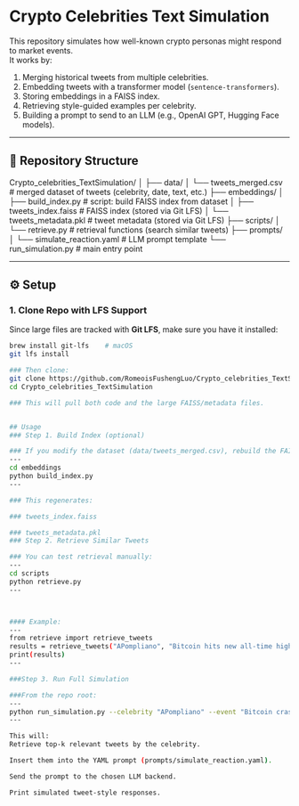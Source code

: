 # Crypto Celebrities Text Simulation

This repository simulates how well-known crypto personas might respond to market events.  
It works by:
1. Merging historical tweets from multiple celebrities.  
2. Embedding tweets with a transformer model (`sentence-transformers`).  
3. Storing embeddings in a FAISS index.  
4. Retrieving style-guided examples per celebrity.  
5. Building a prompt to send to an LLM (e.g., OpenAI GPT, Hugging Face models).  

---

## 📂 Repository Structure

Crypto_celebrities_TextSimulation/
│
├── data/
│ └── tweets_merged.csv # merged dataset of tweets (celebrity, date, text, etc.)
├── embeddings/
│ ├── build_index.py # script: build FAISS index from dataset
│ ├── tweets_index.faiss # FAISS index (stored via Git LFS)
│ └── tweets_metadata.pkl # tweet metadata (stored via Git LFS)
├── scripts/
│ └── retrieve.py # retrieval functions (search similar tweets)
├── prompts/
│ └── simulate_reaction.yaml # LLM prompt template
└── run_simulation.py # main entry point


---

## ⚙️ Setup

### 1. Clone Repo with LFS Support
Since large files are tracked with **Git LFS**, make sure you have it installed:

```bash
brew install git-lfs    # macOS
git lfs install

### Then clone:
git clone https://github.com/RomeoisFushengLuo/Crypto_celebrities_TextSimulation.git
cd Crypto_celebrities_TextSimulation

### This will pull both code and the large FAISS/metadata files.


## Usage
### Step 1. Build Index (optional)

### If you modify the dataset (data/tweets_merged.csv), rebuild the FAISS index:
---
cd embeddings
python build_index.py
---

### This regenerates:

### tweets_index.faiss

### tweets_metadata.pkl
### Step 2. Retrieve Similar Tweets

### You can test retrieval manually:
---
cd scripts
python retrieve.py
---



#### Example:
---
from retrieve import retrieve_tweets
results = retrieve_tweets("APompliano", "Bitcoin hits new all-time high", top_k=3)
print(results)
---

###Step 3. Run Full Simulation

###From the repo root:
---
python run_simulation.py --celebrity "APompliano" --event "Bitcoin crashes 20% overnight"
---

This will:
Retrieve top-k relevant tweets by the celebrity.

Insert them into the YAML prompt (prompts/simulate_reaction.yaml).

Send the prompt to the chosen LLM backend.

Print simulated tweet-style responses.

